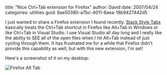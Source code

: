 
title: "Nice Ctrl+Tab extension for Firefox"
author: David
date: 2007/04/24
categories: utilities
guid: 6ae50380-a7bc-4011-8aea-18b9427442d5

I just wanted to share a Firefox extension I found recently. [Stack Style Tabs](https://addons.mozilla.org/en-US/firefox/addon/1936) basically treats the Ctrl+Tab shortcut in Firefox like Alt+Tab in Windows or like Ctrl+Tab in Visual Studio. I use Visual Studio all day long and I really like the ability to SEE all of the open files when I hit Alt+Tab instead of just cycling through them. It has frustrated me for a while that Firefox didn't provide this capability as well, but with this new extension, I'm set! 

Here's a screenshot of it on my desktop: 

![Firefox Alt Tab](https://s3.amazonaws.com/mohundro/blog/WindowsLiveWriter/NiceCtrlTabextensionforFirefox_B752/firefox-alt-tab%5B2%5D.png)

